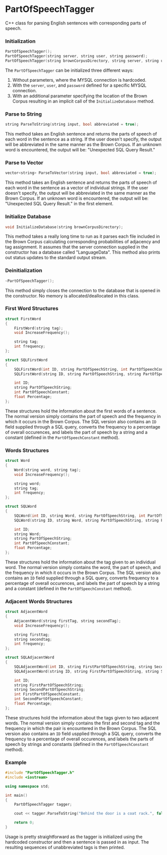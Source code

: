 # PartOfSpeechTagger
C++ class for parsing English sentences with corresponding parts of speech.

### Initialization
```C++
PartOfSpeechTagger();
PartOfSpeechTagger(string server, string user, string password);
PartOfSpeechTagger(string brownCorpusDirectory, string server, string user, string password);
```
The `PartOfSpeechTagger` can be initialized three different ways:

 1. Without parameters, where the MYSQL connection is hardcoded.
 2. With the `server`, `user`, and `password` defined for a specific MYSQL connection.
 3. With an additional parameter specifying the location of the Brown Corpus resulting in an implicit call of the `InitializeDatabase` method.

### Parse to String
```C++
string ParseToString(string input, bool abbreviated = true);
```
This method takes an English sentence and returns the parts of speech of each word in the sentence as a string. If the user doesn't specify, the output will be abbreviated in the same manner as the Brown Corpus. If an unknown word is encountered, the output will be: "Unexpected SQL Query Result."

### Parse to Vector
```C++
vector<string> ParseToVector(string input, bool abbreviated = true);
```
This method takes an English sentence and returns the parts of speech of each word in the sentence as a vector of individual strings. If the user doesn't specify, the output will be abbreviated in the same manner as the Brown Corpus. If an unknown word is encountered, the output will be: "Unexpected SQL Query Result." in the first element.

### Initialize Database
```C++
void InitializeDatabase(string brownCorpusDirectory);
```
This method takes a really long time to run as it parses each file included in the Brown Corpus calculating corresponding probabilities of adjacency and tag assignment. It assumes that the server connection supplied in the constructor has a database called "LanguageData". This method also prints out status updates to the standard output stream.

### Deinitialization
```C++
~PartOfSpeechTagger();
```
This method simply closes the connection to the database that is opened in the constructor. No memory is allocated/deallocated in this class.

### First Word Structures
```C++
struct FirstWord
{
	FirstWord(string tag);
	void IncreaseFrequency();

	string tag;
	int frequency;
};

struct SQLFirstWord
{
	SQLFirstWord(int ID, string PartOfSpeechString, int PartOfSpeechConstant, float Percentage);
	SQLFirstWord(string ID, string PartOfSpeechString, string PartOfSpeechConstant, string Percentage);

	int ID;
	string PartOfSpeechString;
	int PartOfSpeechConstant;
	float Percentage;
};
```
These structures hold the information about the first words of a sentence. The normal version simply contains the part of speech and the frequency in which it occurs in the Brown Corpus. The SQL version also contains an `ID` field supplied through a SQL query, converts the frequency to a percentage of overall occurences, and labels the part of speech by a string and a constant (defined in the `PartOfSpeechConstant` method).

### Words Structures
```C++
struct Word
{
	Word(string word, string tag);
	void IncreaseFrequency();

	string word;
	string tag;
	int frequency;
};

struct SQLWord
{
	SQLWord(int ID, string Word, string PartOfSpeechString, int PartOfSpeechConstant, float Percentage);
	SQLWord(string ID, string Word, string PartOfSpeechString, string PartOfSpeechConstant, string Percentage);

	int ID;
	string Word;
	string PartOfSpeechString;
	int PartOfSpeechConstant;
	float Percentage;
};
```
These structures hold the information about the tag given to an individual word. The normal version simply contains the word, the part of speech, and the frequency in which it occurs in the Brown Corpus. The SQL version also contains an `ID` field supplied through a SQL query, converts frequency to a percentage of overall occurences, and labels the part of speech by a string and a constant (defined in the `PartOfSpeechConstant` method).

### Adjacent Words Structures
```C++
struct AdjacentWord
{
	AdjacentWord(string firstTag, string secondTag);
	void IncreaseFrequency();

	string firsttag;
	string secondtag;
	int frequency;
};

struct SQLAdjacentWord
{
	SQLAdjacentWord(int ID, string FirstPartOfSpeechString, string SecondPartOfSpeechString, int FirstPartOfSpeechConstant, int SecondPartOfSpeechConstant, float Percentage);
	SQLAdjacentWord(string ID, string FirstPartOfSpeechString, string SecondPartOfSpeechString, string FirstPartOfSpeechConstant, string SecondPartOfSpeechConstant, string Percentage);

	int ID;
	string FirstPartOfSpeechString;
	string SecondPartOfSpeechString;
	int FirstPartOfSpeechConstant;
	int SecondPartOfSpeechConstant;
	float Percentage;
};
```
These structures hold the information about the tags given to two adjacent words. The normal version simply contains the first and second tag and the frequency in which the pair is encountered in the Brown Corpus. The SQL version also contains an `ID` field uspplied through a SQL query, converts the frequency to a percentage of overall occurences, and labels the parts of speech by strings and constants (defined in the `PartOfSpeechConstant` method).

### Example
```C++
#include "PartOfSpeechTagger.h"
#include <iostream>

using namespace std;

int main()
{
	PartOfSpeechTagger tagger;

	cout << tagger.ParseToString("Behind the door is a coat rack.", false);

	return 0;
}
```
Usage is pretty straightforward as the tagger is initialized using the hardcoded constructor and then a sentence is passed in as input. The resulting sequences of unabbreviated tags is then printed.
